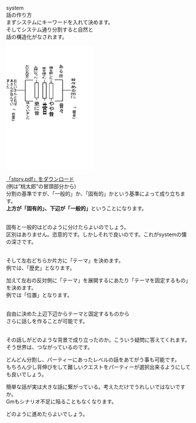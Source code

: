 <p>system<br />
話の作り方<br />
まずシステムにキーワードを入れて決めます。<br />
そしてシステム通り分割すると自然と<br />
話の構造化がなされます。</p>

<p><a href="image/story_4.png"><img alt="story" title="story" src="image/story_4.png" width="238" height="336" border="0"  /></a></p>

<p><a href="files/story.pdf">「story.pdf」をダウンロード</a><br />
(例は”桃太郎”の冒頭部分から)<br />
分割の基準ですが、「一般的」か、「固有的」かという基準によって成り立ちます。<br />
<strong>上方が「固有的」、下辺が「一般的」</strong>ということになります。</p>

<p><br />
固有と一般的はどのように分けたらよいのでしょう。<br />
区別はありません。恣意的です。しかしそれで良いのです。これがsystemの懐の深さです。</p>

<p><br />
そして左右どちらか片方に「テーマ」を決めます。<br />
例では、「歴史」となります。</p>

<p>加えて左右の反対側に「テーマ」を展開するにあたり「テーマを固定するもの」を決めます。<br />
例では「位置」となります。</p>

<p><br />
自由に決めた上辺下辺からテーマと固定するものから<br />
さらに話しを作ることが可能です。</p>

<p><br />
その話しがどのような背景で成り立ったのか。こういう疑問に答えてくれます。<br />
そう世界は、つながっているのです。</p>

<p>どんどん分割し、パーティーにあったレベルの話をあてがう事も可能です。<br />
もちろん少し背伸びをして難しいクエストをパーティーが選択出来るようにしても良いでしょう。</p>

<p>簡単な話が実は大きな話に繋がっている。考えただけでうれしいではないですか。<br />
Gmもシナリオ不足に陥ることもなくなります。</p>

<p>どのように進めたらよいでしょう。</p>
